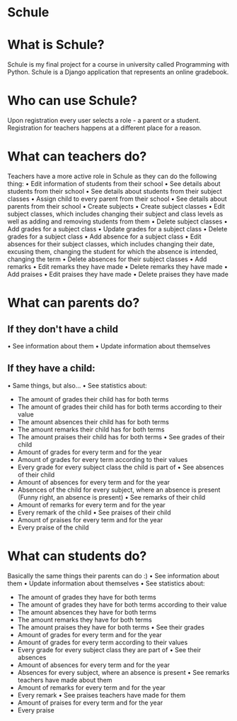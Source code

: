 # Schule
# What is Schule?
Schule is my final project for a course in university called Programming with Python. Schule is a Django application that represents an online gradebook. 
# Who can use Schule?
Upon registration every user selects a role - a parent or a student. Registration for teachers happens at a different place for a reason.
# What can teachers do?
Teachers have a more active role in Schule as they can do the following thing:
• Edit information of students from their school
• See details about students from their school
• See details about students from their subject classes
• Assign child to every parent from their school
• See details about parents from their school
• Create subjects
• Create subject classes
• Edit subject classes, which includes changing their subject and class levels as well as adding and removing students from them
• Delete subject classes
• Add grades for a subject class
• Update grades for a subject class
• Delete grades for a subject class
• Add absence for a subject class
• Edit absences for their subject classes, which includes changing their date, excusing them, changing the student for which the absence is intended, changing the term
• Delete absences for their subject classes
• Add remarks
• Edit remarks they have made
• Delete remarks they have made
• Add praises
• Edit praises they have made
• Delete praises they have made
# What can parents do?
## If they don't have a child
• See information about them
• Update information about themselves
## If they have a child:
• Same things, but also...
• See statistics about:
- The amount of grades their child has for both terms
- The amount of grades their child has for both terms according to their value
- The amount absences their child has for both terms
- The amount remarks their child has for both terms
- The amount praises their child has for both terms
• See grades of their child
- Amount of grades for every term and for the year
- Amount of grades for every term according to their values
- Every grade for every subject class the child is part of
• See absences of their child
- Amount of absences for every term and for the year
- Absences of the child for every subject, where an absence is present (Funny right, an absence is present)
• See remarks of their child
- Amount of remarks for every term and for the year
- Every remark of the child 
• See praises of their child
- Amount of praises for every term and for the year
- Every praise of the child 
# What can students do?
Basically the same things their parents can do :)
• See information about them
• Update information about themselves
• See statistics about:
- The amount of grades they have for both terms
- The amount of grades they have for both terms according to their value
- The amount absences they have for both terms
- The amount remarks they have for both terms
- The amount praises they have for both terms
• See their grades 
- Amount of grades for every term and for the year
- Amount of grades for every term according to their values
- Every grade for every subject class they are part of
• See their absences 
- Amount of absences for every term and for the year
- Absences for every subject, where an absence is present 
• See remarks teachers have made about them
- Amount of remarks for every term and for the year
- Every remark 
• See praises teachers have made for them
- Amount of praises for every term and for the year
- Every praise 
